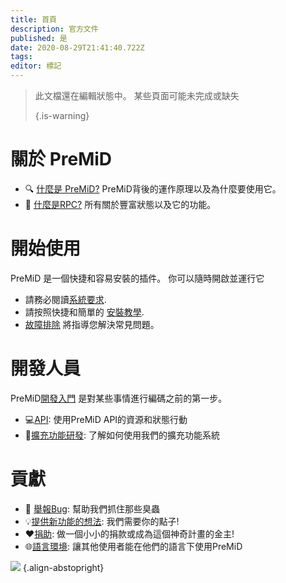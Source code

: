 ```yaml
---
title: 首頁
description: 官方文件
published: 是
date: 2020-08-29T21:41:40.722Z
tags:
editor: 標記
---
```


> 此文檔還在編輯狀態中。 某些頁面可能未完成或缺失 
> 
> {.is-warning}

# 關於 PreMiD
- :mag: [什麼是 PreMiD?](/about) PreMiD背後的運作原理以及為什麼要使用它。
- :link: [什麼是RPC?](https://discordapp.com/rich-presence) 所有關於豐富狀態以及它的功能。

# 開始使用

PreMiD 是一個快捷和容易安裝的插件。 你可以隨時開啟並運行它

- 請務必閱讀[系統要求](/install/requirements).
- 請按照快捷和簡單的 [安裝教學](/install).
- [故障排除](/troubleshooting) 將指導您解決常見問題。

# 開發人員

PreMiD[開發入門](/dev) 是對某些事情進行編碼之前的第一步。

- :computer:[API](/dev/api): 使用PreMiD API的資源和狀態行動
- :wrench:[擴充功能研發](/dev/presence): 了解如何使用我們的擴充功能系統

# 貢獻
- :bug: [舉報Bug](https://github.com/PreMiD): 幫助我們抓住那些臭蟲
- :bulb:[提供新功能的想法](https://discord.premid.app/): 我們需要你的點子!
- :heart:[捐助](https://www.patreon.com/Timeraa): 做一個小小的捐款或成為這個神奇計畫的金主!
- :globe_with_meridians:[語言環境](https://translate.premid.app): 讓其他使用者能在他們的語言下使用PreMiD

![](https://beta.premid.app/img/logo.2b414dc2.gif) {.align-abstopright}